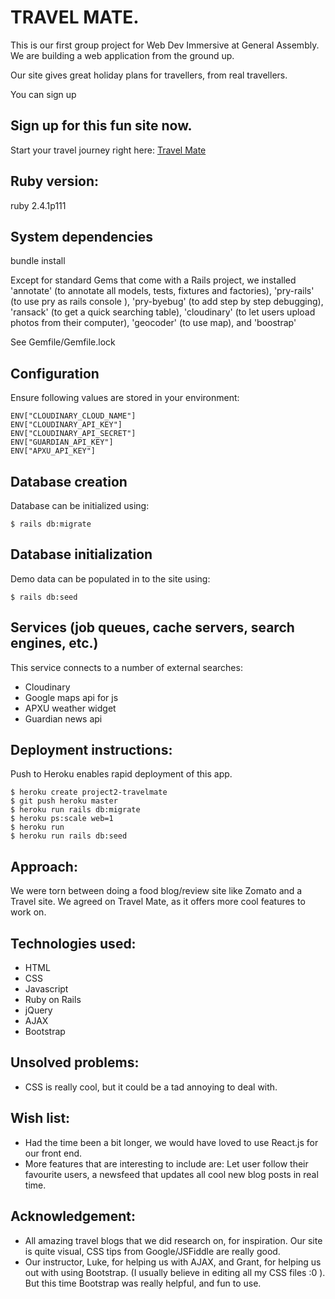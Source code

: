 # TRAVEL MATE.

This is our first group project for Web Dev Immersive at General Assembly. We are building a web application from the ground up.

Our site gives great holiday plans for travellers, from real travellers.

You can sign up


## Sign up for this fun site now.

Start your travel journey right here: [Travel Mate ](https://project2-travelmate.herokuapp.com/welcome.html)

## Ruby version:

ruby 2.4.1p111

## System dependencies

bundle install

Except for standard Gems that come with a Rails project, we installed 'annotate' (to annotate all models, tests, fixtures and factories), 'pry-rails' (to use pry as rails console ), 'pry-byebug' (to add step by step debugging), 'ransack' (to get a quick searching table), 'cloudinary' (to let users upload photos from their computer), 'geocoder' (to use map), and  'boostrap'

See Gemfile/Gemfile.lock

## Configuration

Ensure following values are stored in your environment:

```
ENV["CLOUDINARY_CLOUD_NAME"]
ENV["CLOUDINARY_API_KEY"]
ENV["CLOUDINARY_API_SECRET"]
ENV["GUARDIAN_API_KEY"]
ENV["APXU_API_KEY"]
```

## Database creation

Database can be initialized using:

```
$ rails db:migrate
```

## Database initialization

Demo data can be populated in to the site using:

```
$ rails db:seed
```

## Services (job queues, cache servers, search engines, etc.)

This service connects to a number of external searches:

  - Cloudinary
  - Google maps api for js
  - APXU weather widget
  - Guardian news api

## Deployment instructions:

Push to Heroku enables rapid deployment of this app.

```
$ heroku create project2-travelmate
$ git push heroku master
$ heroku run rails db:migrate
$ heroku ps:scale web=1
$ heroku run
$ heroku run rails db:seed
```

## Approach:

We were torn between doing a food blog/review site like Zomato and a Travel site. We agreed on Travel Mate, as it offers more cool features to work on.

## Technologies used:

- HTML
- CSS
- Javascript
- Ruby on Rails
- jQuery
- AJAX
- Bootstrap

## Unsolved problems:

- CSS is really cool, but it could be a tad annoying to deal with.


## Wish list:

- Had the time been a bit longer, we would have loved to use React.js for our front end.
- More features that are interesting to include are: Let user follow their favourite users, a newsfeed that updates all cool new blog posts in real time.


## Acknowledgement:

- All amazing travel blogs that we did research on, for inspiration. Our site is quite visual, CSS tips from Google/JSFiddle are really good.
- Our instructor, Luke, for helping us with AJAX, and Grant, for helping us out with using Bootstrap. (I usually believe in editing all my CSS files :0 ). But this time Bootstrap was really helpful, and fun to use.
